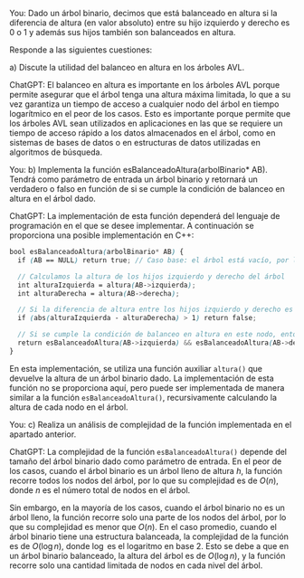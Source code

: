 You:
Dado un árbol binario, decimos que está balanceado en altura si la diferencia de altura (en valor absoluto) entre su hijo izquierdo y derecho es 0 o 1 y además sus hijos también son balanceados en altura.

Responde a las siguientes cuestiones:

a) Discute la utilidad del balanceo en altura en los árboles AVL.

ChatGPT:
El balanceo en altura es importante en los árboles AVL porque permite asegurar que el árbol tenga una altura máxima limitada, lo que a su vez garantiza un tiempo de acceso a cualquier nodo del árbol en tiempo logarítmico en el peor de los casos. Esto es importante porque permite que los árboles AVL sean utilizados en aplicaciones en las que se requiere un tiempo de acceso rápido a los datos almacenados en el árbol, como en sistemas de bases de datos o en estructuras de datos utilizadas en algoritmos de búsqueda.

You:
b) Implementa la función esBalanceadoAltura(arbolBinario* AB). Tendrá como parámetro de entrada un árbol binario y retornará un verdadero o falso en función de si se cumple la condición de balanceo en altura en el árbol dado.

ChatGPT:
La implementación de esta función dependerá del lenguaje de programación en el que se desee implementar. A continuación se proporciona una posible implementación en C++:

```scss
bool esBalanceadoAltura(arbolBinario* AB) {
  if (AB == NULL) return true; // Caso base: el árbol está vacío, por lo que está balanceado en altura

  // Calculamos la altura de los hijos izquierdo y derecho del árbol
  int alturaIzquierda = altura(AB->izquierda);
  int alturaDerecha = altura(AB->derecha);

  // Si la diferencia de altura entre los hijos izquierdo y derecho es mayor a 1, entonces el árbol no está balanceado en altura
  if (abs(alturaIzquierda - alturaDerecha) > 1) return false;

  // Si se cumple la condición de balanceo en altura en este nodo, entonces se comprueba recursivamente en los hijos izquierdo y derecho
  return esBalanceadoAltura(AB->izquierda) && esBalanceadoAltura(AB->derecha);
}
```

En esta implementación, se utiliza una función auxiliar `altura()` que devuelve la altura de un árbol binario dado. La implementación de esta función no se proporciona aquí, pero puede ser implementada de manera similar a la función `esBalanceadoAltura()`, recursivamente calculando la altura de cada nodo en el árbol.

You:
c) Realiza un análisis de complejidad de la función implementada en el apartado anterior.

ChatGPT:
La complejidad de la función `esBalanceadoAltura()` depende del tamaño del árbol binario dado como parámetro de entrada. En el peor de los casos, cuando el árbol binario es un árbol lleno de altura $h$, la función recorre todos los nodos del árbol, por lo que su complejidad es de $O(n)$, donde $n$ es el número total de nodos en el árbol.

Sin embargo, en la mayoría de los casos, cuando el árbol binario no es un árbol lleno, la función recorre solo una parte de los nodos del árbol, por lo que su complejidad es menor que $O(n)$. En el caso promedio, cuando el árbol binario tiene una estructura balanceada, la complejidad de la función es de $O(\log n)$, donde $\log$ es el logaritmo en base 2. Esto se debe a que en un árbol binario balanceado, la altura del árbol es de $O(\log n)$, y la función recorre solo una cantidad limitada de nodos en cada nivel del árbol.
